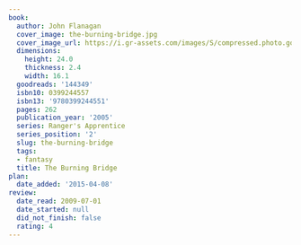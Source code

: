 ```yaml
---
book:
  author: John Flanagan
  cover_image: the-burning-bridge.jpg
  cover_image_url: https://i.gr-assets.com/images/S/compressed.photo.goodreads.com/books/1440471172l/144349._SY475_.jpg
  dimensions:
    height: 24.0
    thickness: 2.4
    width: 16.1
  goodreads: '144349'
  isbn10: 0399244557
  isbn13: '9780399244551'
  pages: 262
  publication_year: '2005'
  series: Ranger's Apprentice
  series_position: '2'
  slug: the-burning-bridge
  tags:
  - fantasy
  title: The Burning Bridge
plan:
  date_added: '2015-04-08'
review:
  date_read: 2009-07-01
  date_started: null
  did_not_finish: false
  rating: 4
---
```

